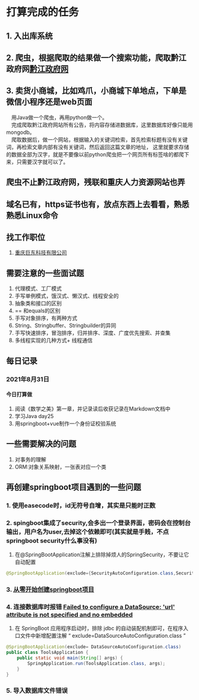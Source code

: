 # 打算完成的任务
## 1. 入出库系统  
## 2. 爬虫，根据爬取的结果做一个搜索功能，爬取黔江政府网[黔江政府网](https://www.qianjiang.gov.cn/zwxx_210/gsgg/index_66.html#dw)
## 3. 卖货小商城，比如鸡爪，小商城下单地点，下单是微信小程序还是web页面
&ensp;&ensp;用Java做一个爬虫，再用python做一个。  
&ensp;&ensp;完成爬取黔江政府网站所有公告，将内容存储进数据库，这里数据库好像只能用mongodb。  
&ensp;&ensp;爬取数据后，做一个网站，根据输入的关键词检索，首先检索标题有没有关键词，再检索文章内部有没有关键词，然后返回这篇文章的地址，
这里就要求存储的数据全部为汉字，就是不要像以前python爬虫把一个网页所有标签啥的都爬下来，只需要汉字就可以了。  
## 爬虫不止黔江政府网，残联和重庆人力资源网站也弄
## 域名已有，https证书也有，放点东西上去看看，熟悉熟悉Linux命令
## 找工作职位
1. [重庆巨东科技有限公司](https://jobs.51job.com/chongqing-ybq/134164860.html?t=2&s=01)
## 需要注意的一些面试题
1. 代理模式、工厂模式
2. 手写单例模式，饿汉式、懒汉式、线程安全的
3. 抽象类和接口的区别
4. == 和equals的区别
5. 手写对象排序，有两种方式
6.  String、Stringbuffer、Stringbuilder的异同
7. 手写快速排序，冒泡排序，归并排序、深度、广度优先搜索、并查集
8. 多线程实现的几种方式+ 线程通信
## 每日记录
### 2021年8月31日
#### 今日打算做
1. 阅读《数学之美》第一章，并记录读后收获记录在Markdown文档中
2. 学习Java day25
3. 用springboot+vue制作一个身份证校验系统
## 一些需要解决的问题
1. 对事务的理解
2. ORM:对象关系映射，一张表对应一个类

## 再创建springboot项目遇到的一些问题
### 1. 使用easecode时，id无符号自增，其实是只能时正数
### 2. spingboot集成了security,会多出一个登录界面，密码会在控制台输出，用户名为user,去掉这个依赖即可(其实就是手贱，不点springboot security什么事没有)
1. 在@SpringBootApplication注解上排除掉烦人的SpringSecurity，不要让它自动配置  
```java
@SpringBootApplication(exclude={SecurityAutoConfiguration.class,SecurityFilterAutoConfiguration.class})
```
### 3. [从零开始创建springboot项目](https://blog.csdn.net/u014553029/article/details/110473509)
### 4. 连接数据库时报错 [Failed to configure a DataSource: 'url' attribute is not specified and no embedded](https://blog.csdn.net/qq_34322008/article/details/89954934?utm_medium=distribute.pc_relevant_t0.none-task-blog-2%7Edefault%7ECTRLIST%7Edefault-1.control&depth_1-utm_source=distribute.pc_relevant_t0.none-task-blog-2%7Edefault%7ECTRLIST%7Edefault-1.control)
1. 在 SpringBoot 应用程序启动时，排除 jdbc 的自动装配机制即可，在程序入口文件中新增配置注解 “ exclude=DataSourceAutoConfiguration.class ” 
```java
@SpringBootApplication(exclude= DataSourceAutoConfiguration.class)
public class ToolsApplication {
	public static void main(String[] args) {
		SpringApplication.run(ToolsApplication.class, args);
	}
}
```
### 5. 导入数据库文件错误
